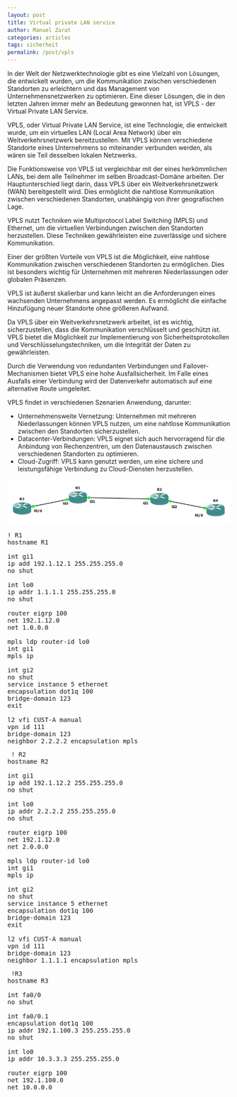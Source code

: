 ```yaml
---
layout: post
title: Virtual private LAN service
author: Manuel Zarat
categories: articles
tags: sicherheit
permalink: /post/vpls
---
```


In der Welt der Netzwerktechnologie gibt es eine Vielzahl von Lösungen, die entwickelt wurden, um die Kommunikation zwischen verschiedenen Standorten zu erleichtern und das Management von Unternehmensnetzwerken zu optimieren. Eine dieser Lösungen, die in den letzten Jahren immer mehr an Bedeutung gewonnen hat, ist VPLS - der Virtual Private LAN Service.

<!--excerpt_separator-->

VPLS, oder Virtual Private LAN Service, ist eine Technologie, die entwickelt wurde, um ein virtuelles LAN (Local Area Network) über ein Weitverkehrsnetzwerk bereitzustellen. Mit VPLS können verschiedene Standorte eines Unternehmens so miteinander verbunden werden, als wären sie Teil desselben lokalen Netzwerks.

Die Funktionsweise von VPLS ist vergleichbar mit der eines herkömmlichen LANs, bei dem alle Teilnehmer im selben Broadcast-Domäne arbeiten. Der Hauptunterschied liegt darin, dass VPLS über ein Weitverkehrsnetzwerk (WAN) bereitgestellt wird. Dies ermöglicht die nahtlose Kommunikation zwischen verschiedenen Standorten, unabhängig von ihrer geografischen Lage.

VPLS nutzt Techniken wie Multiprotocol Label Switching (MPLS) und Ethernet, um die virtuellen Verbindungen zwischen den Standorten herzustellen. Diese Techniken gewährleisten eine zuverlässige und sichere Kommunikation.

Einer der größten Vorteile von VPLS ist die Möglichkeit, eine nahtlose Kommunikation zwischen verschiedenen Standorten zu ermöglichen. Dies ist besonders wichtig für Unternehmen mit mehreren Niederlassungen oder globalen Präsenzen.

VPLS ist äußerst skalierbar und kann leicht an die Anforderungen eines wachsenden Unternehmens angepasst werden. Es ermöglicht die einfache Hinzufügung neuer Standorte ohne größeren Aufwand.

Da VPLS über ein Weitverkehrsnetzwerk arbeitet, ist es wichtig, sicherzustellen, dass die Kommunikation verschlüsselt und geschützt ist. VPLS bietet die Möglichkeit zur Implementierung von Sicherheitsprotokollen und Verschlüsselungstechniken, um die Integrität der Daten zu gewährleisten.

Durch die Verwendung von redundanten Verbindungen und Failover-Mechanismen bietet VPLS eine hohe Ausfallsicherheit. Im Falle eines Ausfalls einer Verbindung wird der Datenverkehr automatisch auf eine alternative Route umgeleitet.

VPLS findet in verschiedenen Szenarien Anwendung, darunter:

 - Unternehmensweite Vernetzung: Unternehmen mit mehreren Niederlassungen können VPLS nutzen, um eine nahtlose Kommunikation zwischen den Standorten sicherzustellen.
 - Datacenter-Verbindungen: VPLS eignet sich auch hervorragend für die Anbindung von Rechenzentren, um den Datenaustausch zwischen verschiedenen Standorten zu optimieren.
 - Cloud-Zugriff: VPLS kann genutzt werden, um eine sichere und leistungsfähige Verbindung zu Cloud-Diensten herzustellen.

![VPLS Lab in GNS3](/assets/images/vpls_gns3_lab.png)

<pre>
! R1
hostname R1

int gi1
ip add 192.1.12.1 255.255.255.0
no shut

int lo0
ip addr 1.1.1.1 255.255.255.0
no shut

router eigrp 100
net 192.1.12.0
net 1.0.0.0

mpls ldp router-id lo0
int gi1
mpls ip

int gi2
no shut
service instance 5 ethernet
encapsulation dot1q 100
bridge-domain 123
exit

l2 vfi CUST-A manual
vpn id 111
bridge-domain 123
neighbor 2.2.2.2 encapsulation mpls
</pre>

<pre>
 ! R2
hostname R2

int gi1
ip add 192.1.12.2 255.255.255.0
no shut

int lo0
ip addr 2.2.2.2 255.255.255.0
no shut

router eigrp 100
net 192.1.12.0
net 2.0.0.0

mpls ldp router-id lo0
int gi1
mpls ip

int gi2
no shut
service instance 5 ethernet
encapsulation dot1q 100
bridge-domain 123
exit

l2 vfi CUST-A manual
vpn id 111
bridge-domain 123
neighbor 1.1.1.1 encapsulation mpls
</pre>

<pre>
 !R3
hostname R3

int fa0/0
no shut

int fa0/0.1
encapsulation dot1q 100
ip addr 192.1.100.3 255.255.255.0
no shut

int lo0
ip addr 10.3.3.3 255.255.255.0

router eigrp 100
net 192.1.100.0
net 10.0.0.0
</pre>

